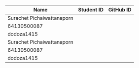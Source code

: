 |Name|Student ID|GitHub ID|
|--- |---       |---      |
| Surachet Pichaiwattanaporn|
| 64130500087|
| dodoza1415|
| Surachet Pichaiwattanaporn|
| 64130500087|
| dodoza1415|




